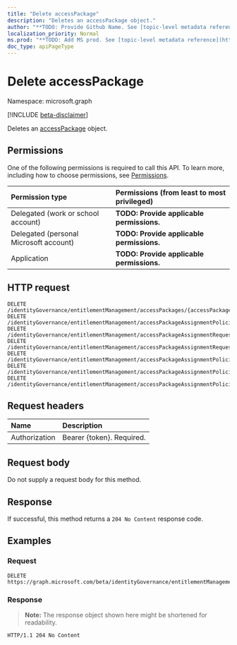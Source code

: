 ```yaml
---
title: "Delete accessPackage"
description: "Deletes an accessPackage object."
author: "**TODO: Provide Github Name. See [topic-level metadata reference](https://msgo.azurewebsites.net/add/document/guidelines/metadata.html#topic-level-metadata)**"
localization_priority: Normal
ms.prod: "**TODO: Add MS prod. See [topic-level metadata reference](https://msgo.azurewebsites.net/add/document/guidelines/metadata.html#topic-level-metadata)**"
doc_type: apiPageType
---
```


# Delete accessPackage
Namespace: microsoft.graph

[!INCLUDE [beta-disclaimer](../../includes/beta-disclaimer.md)]

Deletes an [accessPackage](../resources/accesspackage.md) object.

## Permissions
One of the following permissions is required to call this API. To learn more, including how to choose permissions, see [Permissions](/graph/permissions-reference).

|Permission type|Permissions (from least to most privileged)|
|:---|:---|
|Delegated (work or school account)|**TODO: Provide applicable permissions.**|
|Delegated (personal Microsoft account)|**TODO: Provide applicable permissions.**|
|Application|**TODO: Provide applicable permissions.**|

## HTTP request

<!-- {
  "blockType": "ignored"
}
-->
``` http
DELETE /identityGovernance/entitlementManagement/accessPackages/{accessPackageId}
DELETE /identityGovernance/entitlementManagement/accessPackageAssignmentPolicies/{accessPackageAssignmentPolicyId}/accessPackage
DELETE /identityGovernance/entitlementManagement/accessPackageAssignmentRequests/{accessPackageAssignmentRequestId}/accessPackage
DELETE /identityGovernance/entitlementManagement/accessPackageAssignmentRequests/{accessPackageAssignmentRequestId}/accessPackageAssignment/accessPackage
DELETE /identityGovernance/entitlementManagement/accessPackageAssignmentPolicies/{accessPackageAssignmentPolicyId}/accessPackage/incompatibleAccessPackages/{accessPackageId}
DELETE /identityGovernance/entitlementManagement/accessPackageAssignmentPolicies/{accessPackageAssignmentPolicyId}/accessPackage/accessPackagesIncompatibleWith/{accessPackageId}
DELETE /identityGovernance/entitlementManagement/accessPackageAssignmentPolicies/{accessPackageAssignmentPolicyId}/accessPackage/accessPackageCatalog/accessPackages/{accessPackageId}
```

## Request headers
|Name|Description|
|:---|:---|
|Authorization|Bearer {token}. Required.|

## Request body
Do not supply a request body for this method.

## Response

If successful, this method returns a `204 No Content` response code.

## Examples

### Request
<!-- {
  "blockType": "request",
  "name": "delete_accesspackage"
}
-->
``` http
DELETE https://graph.microsoft.com/beta/identityGovernance/entitlementManagement/accessPackages/{accessPackageId}
```


### Response
>**Note:** The response object shown here might be shortened for readability.
<!-- {
  "blockType": "response",
  "truncated": true
}
-->
``` http
HTTP/1.1 204 No Content
```

